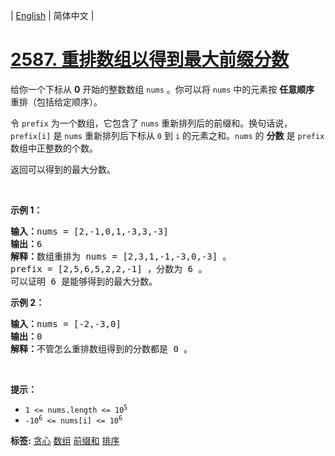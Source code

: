 | [English](README_EN.md) | 简体中文 |

# [2587. 重排数组以得到最大前缀分数](https://leetcode.cn/problems/rearrange-array-to-maximize-prefix-score)
<p>给你一个下标从 <strong>0</strong> 开始的整数数组 <code>nums</code> 。你可以将 <code>nums</code> 中的元素按 <strong>任意顺序</strong> 重排（包括给定顺序）。</p>

<p>令 <code>prefix</code> 为一个数组，它包含了 <code>nums</code> 重新排列后的前缀和。换句话说，<code>prefix[i]</code> 是 <code>nums</code> 重新排列后下标从 <code>0</code> 到 <code>i</code> 的元素之和。<code>nums</code> 的 <strong>分数</strong> 是 <code>prefix</code> 数组中正整数的个数。</p>

<p>返回可以得到的最大分数。</p>

<p>&nbsp;</p>

<p><strong>示例 1：</strong></p>

<pre><strong>输入：</strong>nums = [2,-1,0,1,-3,3,-3]
<strong>输出：</strong>6
<strong>解释：</strong>数组重排为 nums = [2,3,1,-1,-3,0,-3] 。
prefix = [2,5,6,5,2,2,-1] ，分数为 6 。
可以证明 6 是能够得到的最大分数。
</pre>

<p><strong>示例 2：</strong></p>

<pre><strong>输入：</strong>nums = [-2,-3,0]
<strong>输出：</strong>0
<strong>解释：</strong>不管怎么重排数组得到的分数都是 0 。
</pre>

<p>&nbsp;</p>

<p><strong>提示：</strong></p>

<ul>
	<li><code>1 &lt;= nums.length &lt;= 10<sup>5</sup></code></li>
	<li><code>-10<sup>6</sup> &lt;= nums[i] &lt;= 10<sup>6</sup></code></li>
</ul>

**标签:**  [贪心](https://leetcode.cn/tag/greedy) [数组](https://leetcode.cn/tag/array) [前缀和](https://leetcode.cn/tag/prefix-sum) [排序](https://leetcode.cn/tag/sorting) 